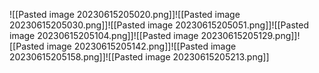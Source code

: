 ![[Pasted image 20230615205020.png]]![[Pasted image 20230615205030.png]]![[Pasted image 20230615205051.png]]![[Pasted image 20230615205104.png]]![[Pasted image 20230615205129.png]]![[Pasted image 20230615205142.png]]![[Pasted image 20230615205158.png]]![[Pasted image 20230615205213.png]]